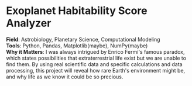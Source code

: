 # Exoplanet Habitability Score Analyzer

**Field**: Astrobiology, Planetary Science, Computational Modeling<br>
**Tools**: Python, Pandas, Matplotlib(maybe), NumPy(maybe)<br>
**Why it Matters**: I was always intrigued by Enrico Fermi's famous paradox, which states possibilities that extraterrestrial life exist but we are unable to find them. By using real scientific data and specific calculations and data processing, this project will reveal how rare Earth's environment might be, and why life as we know it could be so precious.<br>

